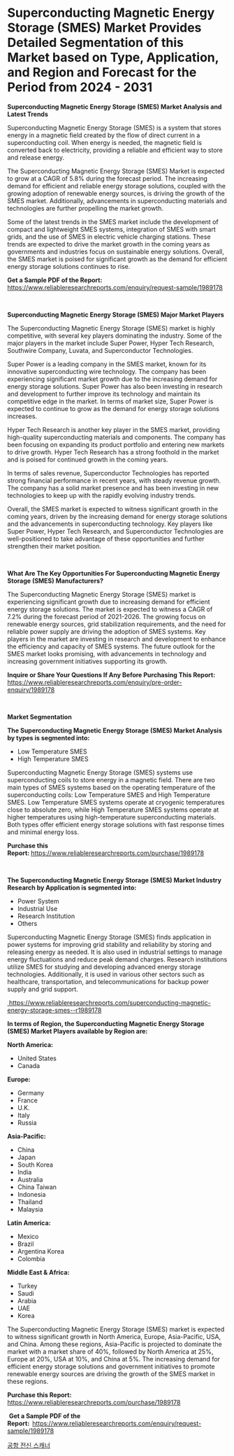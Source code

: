 <p><h1>Superconducting Magnetic Energy Storage (SMES) Market Provides Detailed Segmentation of this Market based on Type, Application, and Region and Forecast for the Period from 2024 - 2031</h1></p><p><strong>Superconducting Magnetic Energy Storage (SMES) Market Analysis and Latest Trends</strong></p>
<p><p>Superconducting Magnetic Energy Storage (SMES) is a system that stores energy in a magnetic field created by the flow of direct current in a superconducting coil. When energy is needed, the magnetic field is converted back to electricity, providing a reliable and efficient way to store and release energy.</p><p>The Superconducting Magnetic Energy Storage (SMES) Market is expected to grow at a CAGR of 5.8% during the forecast period. The increasing demand for efficient and reliable energy storage solutions, coupled with the growing adoption of renewable energy sources, is driving the growth of the SMES market. Additionally, advancements in superconducting materials and technologies are further propelling the market growth.</p><p>Some of the latest trends in the SMES market include the development of compact and lightweight SMES systems, integration of SMES with smart grids, and the use of SMES in electric vehicle charging stations. These trends are expected to drive the market growth in the coming years as governments and industries focus on sustainable energy solutions. Overall, the SMES market is poised for significant growth as the demand for efficient energy storage solutions continues to rise.</p></p>
<p><strong>Get a Sample PDF of the Report:&nbsp;</strong> <a href="https://www.reliableresearchreports.com/enquiry/request-sample/1989178">https://www.reliableresearchreports.com/enquiry/request-sample/1989178</a></p>
<p>&nbsp;</p>
<p><strong>Superconducting Magnetic Energy Storage (SMES) Major Market Players</strong></p>
<p><p>The Superconducting Magnetic Energy Storage (SMES) market is highly competitive, with several key players dominating the industry. Some of the major players in the market include Super Power, Hyper Tech Research, Southwire Company, Luvata, and Superconductor Technologies.</p><p>Super Power is a leading company in the SMES market, known for its innovative superconducting wire technology. The company has been experiencing significant market growth due to the increasing demand for energy storage solutions. Super Power has also been investing in research and development to further improve its technology and maintain its competitive edge in the market. In terms of market size, Super Power is expected to continue to grow as the demand for energy storage solutions increases.</p><p>Hyper Tech Research is another key player in the SMES market, providing high-quality superconducting materials and components. The company has been focusing on expanding its product portfolio and entering new markets to drive growth. Hyper Tech Research has a strong foothold in the market and is poised for continued growth in the coming years.</p><p>In terms of sales revenue, Superconductor Technologies has reported strong financial performance in recent years, with steady revenue growth. The company has a solid market presence and has been investing in new technologies to keep up with the rapidly evolving industry trends.</p><p>Overall, the SMES market is expected to witness significant growth in the coming years, driven by the increasing demand for energy storage solutions and the advancements in superconducting technology. Key players like Super Power, Hyper Tech Research, and Superconductor Technologies are well-positioned to take advantage of these opportunities and further strengthen their market position.</p></p>
<p>&nbsp;</p>
<p><strong>What Are The Key Opportunities For Superconducting Magnetic Energy Storage (SMES) Manufacturers?</strong></p>
<p><p>The Superconducting Magnetic Energy Storage (SMES) market is experiencing significant growth due to increasing demand for efficient energy storage solutions. The market is expected to witness a CAGR of 7.2% during the forecast period of 2021-2026. The growing focus on renewable energy sources, grid stabilization requirements, and the need for reliable power supply are driving the adoption of SMES systems. Key players in the market are investing in research and development to enhance the efficiency and capacity of SMES systems. The future outlook for the SMES market looks promising, with advancements in technology and increasing government initiatives supporting its growth.</p></p>
<p><strong>Inquire or Share Your Questions If Any Before Purchasing This Report:</strong> <a href="https://www.reliableresearchreports.com/enquiry/pre-order-enquiry/1989178">https://www.reliableresearchreports.com/enquiry/pre-order-enquiry/1989178</a></p>
<p>&nbsp;</p>
<p><strong>Market Segmentation</strong></p>
<p><strong>The Superconducting Magnetic Energy Storage (SMES) Market Analysis by types is segmented into:</strong></p>
<p><ul><li>Low Temperature SMES</li><li>High Temperature SMES</li></ul></p>
<p><p>Superconducting Magnetic Energy Storage (SMES) systems use superconducting coils to store energy in a magnetic field. There are two main types of SMES systems based on the operating temperature of the superconducting coils: Low Temperature SMES and High Temperature SMES. Low Temperature SMES systems operate at cryogenic temperatures close to absolute zero, while High Temperature SMES systems operate at higher temperatures using high-temperature superconducting materials. Both types offer efficient energy storage solutions with fast response times and minimal energy loss.</p></p>
<p><strong>Purchase this Report:&nbsp;</strong><a href="https://www.reliableresearchreports.com/purchase/1989178">https://www.reliableresearchreports.com/purchase/1989178</a></p>
<p>&nbsp;</p>
<p><strong>The Superconducting Magnetic Energy Storage (SMES) Market Industry Research by Application is segmented into:</strong></p>
<p><ul><li>Power System</li><li>Industrial Use</li><li>Research Institution</li><li>Others</li></ul></p>
<p><p>Superconducting Magnetic Energy Storage (SMES) finds application in power systems for improving grid stability and reliability by storing and releasing energy as needed. It is also used in industrial settings to manage energy fluctuations and reduce peak demand charges. Research institutions utilize SMES for studying and developing advanced energy storage technologies. Additionally, it is used in various other sectors such as healthcare, transportation, and telecommunications for backup power supply and grid support.</p></p>
<p><a href="https://www.reliableresearchreports.com/superconducting-magnetic-energy-storage-smes--r1989178">&nbsp;https://www.reliableresearchreports.com/superconducting-magnetic-energy-storage-smes--r1989178</a></p>
<p><strong>In terms of Region, the Superconducting Magnetic Energy Storage (SMES) Market Players available by Region are:</strong></p>
<p>
    <p> <strong> North America: </strong>
        <ul>
            <li>United States</li>
            <li>Canada</li>
        </ul>
        </p> 
    <p> <strong> Europe: </strong>
        <ul>
            <li>Germany</li>
            <li>France</li>
            <li>U.K.</li>
            <li>Italy</li>
            <li>Russia</li>
        </ul>
        </p> 
    <p> <strong> Asia-Pacific: </strong>
        <ul>
            <li>China</li>
            <li>Japan</li>
            <li>South Korea</li>
            <li>India</li>
            <li>Australia</li>
            <li>China Taiwan</li>
            <li>Indonesia</li>
            <li>Thailand</li>
            <li>Malaysia</li>
        </ul>
        </p> 
    <p> <strong> Latin America: </strong>
        <ul>
            <li>Mexico</li>
            <li>Brazil</li>
            <li>Argentina Korea</li>
            <li>Colombia</li>
        </ul>
        </p> 
    <p> <strong> Middle East & Africa: </strong>
        <ul>
            <li>Turkey</li>
            <li>Saudi</li>
            <li>Arabia</li>
            <li>UAE</li>
            <li>Korea</li>
        </ul>
    </p>
    </p>
<p><p>The Superconducting Magnetic Energy Storage (SMES) market is expected to witness significant growth in North America, Europe, Asia-Pacific, USA, and China. Among these regions, Asia-Pacific is projected to dominate the market with a market share of 40%, followed by North America at 25%, Europe at 20%, USA at 10%, and China at 5%. The increasing demand for efficient energy storage solutions and government initiatives to promote renewable energy sources are driving the growth of the SMES market in these regions.</p></p>
<p><strong>Purchase this Report: </strong><a href="https://www.reliableresearchreports.com/purchase/1989178">https://www.reliableresearchreports.com/purchase/1989178</a></p>
<p>&nbsp;<strong>Get a Sample PDF of the Report:&nbsp;&nbsp;</strong><a href="https://www.reliableresearchreports.com/enquiry/request-sample/1989178">https://www.reliableresearchreports.com/enquiry/request-sample/1989178</a></p>
<p><strong></strong></p>
<p><p><a href="https://github.com/mduzzalmduzzal601/Market-Research-Report-List-2/blob/main/382325542213.md">공항 전신 스캐너</a></p></p>